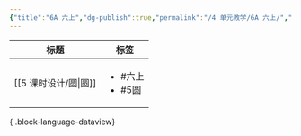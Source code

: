```yaml
---
{"title":"6A 六上","dg-publish":true,"permalink":"/4 单元教学/6A 六上/","dgPassFrontmatter":true,"noteIcon":""}
---
```



| 标题                 | 标签                                |
| ------------------ | --------------------------------- |
| [[5 课时设计/圆\|圆]] | <ul><li>#六上</li><li>#5圆</li></ul> |

{ .block-language-dataview}